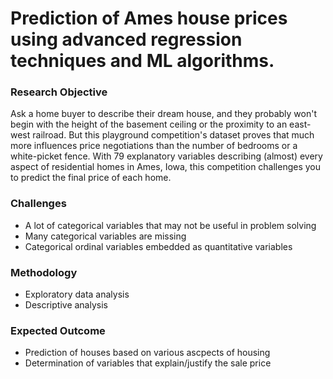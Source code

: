 # Prediction of Ames house prices using advanced regression techniques and ML algorithms.

### Research Objective
Ask a home buyer to describe their dream house, and they probably won't begin with the height of the basement ceiling or the proximity to an east-west railroad. But this playground competition's dataset proves that much more influences price negotiations than the number of bedrooms or a white-picket fence.
With 79 explanatory variables describing (almost) every aspect of residential homes in Ames, Iowa, this competition challenges you to predict the final price of each home.

### Challenges
* A lot of categorical variables that may not be useful in problem solving
* Many categorical variables are missing
* Categorical ordinal variables embedded as quantitative variables

### Methodology
* Exploratory data analysis
* Descriptive analysis

### Expected Outcome
* Prediction of houses based on various ascpects of housing
* Determination of variables that explain/justify the sale price

